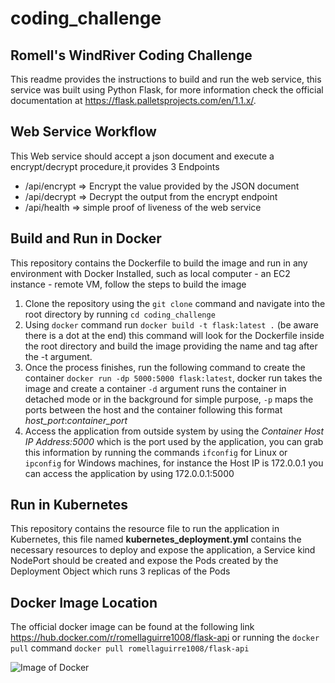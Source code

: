# coding_challenge
## Romell's WindRiver Coding Challenge

This readme provides the instructions to build and run the web service, this service was built using Python Flask, for more information check the official documentation at https://flask.palletsprojects.com/en/1.1.x/.

## Web Service Workflow

This Web service should accept a json document and execute a encrypt/decrypt procedure,it provides 3 Endpoints 

- /api/encrypt => Encrypt the value provided by the JSON document
- /api/decrypt => Decrypt the output from the encrypt endpoint
- /api/health => simple proof of liveness of the web service

## Build and Run in Docker

This repository contains the Dockerfile to build the image and run in any environment with Docker Installed, such as local computer - an EC2 instance - remote VM, follow the steps to build the image

1. Clone the repository using the `git clone` command and navigate into the root directory by running `cd coding_challenge`
2. Using `docker` command run `docker build -t flask:latest .` (be aware there is a dot at the end) this command will look for the Dockerfile inside the root directory and build the image providing the name and tag after the -t argument.
3. Once the process finishes, run the following command to create the container `docker run -dp 5000:5000 flask:latest`, docker run takes the image and create a container `-d` argument runs the container in detached mode or in the background for simple purpose, `-p` maps the ports between the host and the container following this format _host_port_:_container_port_
4. Access the application from outside system by using the *Container Host IP Address:5000* which is the port used by the application, you can grab this information by running the commands `ifconfig` for Linux or `ipconfig` for Windows machines, for instance the Host IP is 172.0.0.1 you can access the application by using 172.0.0.1:5000

## Run in Kubernetes

This repository contains the resource file to run the application in Kubernetes, this file named **kubernetes_deployment.yml** contains the necessary resources to deploy and expose the application, a Service kind NodePort should be created and expose the Pods created by the Deployment Object which runs 3 replicas of the Pods

## Docker Image Location

The official docker image can be found at the following link https://hub.docker.com/r/romellaguirre1008/flask-api or running the `docker pull` command `docker pull romellaguirre1008/flask-api`

![Image of Docker](https://hackernoon.com/hn-images/0*m-xEibEV8ttbhv7W.png)



